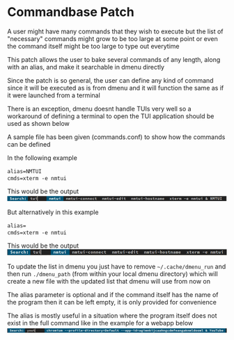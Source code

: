 # Commandbase Patch
A user might have many commands that they wish to execute but the list of "necessary" commands might grow to be too large at some point or even the command itself might be too large to type out everytime

This patch allows the user to bake several commands of any length, along with an alias, and make it searchable in dmenu directly

Since the patch is so general, the user can define any kind of command since it will be executed as is from dmenu and it will function the same as if it were launched from a terminal

There is an exception, dmenu doesnt handle TUIs very well so a workaround of defining a terminal to open the TUI application should be used as shown below

A sample file has been given (commands.conf) to show how the commands can be defined

In the following example
```
alias=NMTUI
cmds=xterm -e nmtui
```

This would be the output
<img src='./nmtui1.png'>

But alternatively in this example
```
alias=
cmds=xterm -e nmtui
```

This would be the output
<img src='./nmtui2.png'>

To update the list in dmenu you just have to remove `~/.cache/dmenu_run` and then run `./dmenu_path` (from within your local dmenu directory) which will create a new file with the updated list that dmenu will use from now on

The alias parameter is optional and if the command itself has the name of the program then it can be left empty, it is only provided for convenience

The alias is mostly useful in a situation where the program itself does not exist in the full command like in the example for a webapp below
<img src='./youtube.png'>
